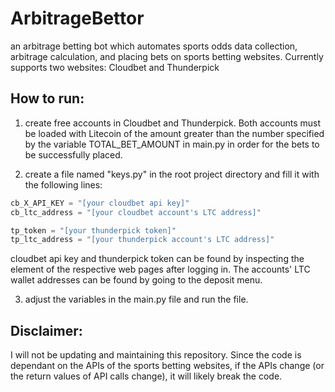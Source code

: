 # ArbitrageBettor
an arbitrage betting bot which automates sports odds data collection, arbitrage calculation, and placing bets on sports betting websites. Currently supports two websites: Cloudbet and Thunderpick
 
## How to run:

1. create free accounts in Cloudbet and Thunderpick. Both accounts must be loaded with Litecoin of the amount greater than the number specified by the variable TOTAL_BET_AMOUNT in main.py in order for the bets to be successfully placed.

2. create a file named "keys.py" in the root project directory and fill it with the following lines:

```python
cb_X_API_KEY = "[your cloudbet api key]"
cb_ltc_address = "[your cloudbet account's LTC address]"

tp_token = "[your thunderpick token]"
tp_ltc_address = "[your thunderpick account's LTC address]"

```

cloudbet api key and thunderpick token can be found by inspecting the element of the respective web pages after logging in. The accounts' LTC wallet addresses can be found by going to the deposit menu.

3. adjust the variables in the main.py file and run the file.

## Disclaimer:

I will not be updating and maintaining this repository. Since the code is dependant on the APIs of the sports betting websites, if the APIs change (or the return values of API calls change), it will likely break the code.
